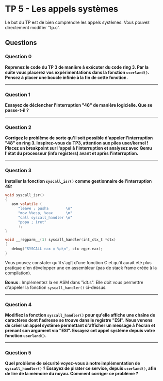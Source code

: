 # TP 5 - Les appels systèmes

Le but du TP est de bien comprendre les appels systèmes. Vous pouvez directement modifier "tp.c".

## Questions

### Question 0

**Reprenez le code du TP 3 de manière à exécuter du code ring 3. Par la suite vous placerez vos expérimentations dans la fonction `userland()`. Pensez à placer une boucle infinie à la fin de cette fonction.**

---

### Question 1

**Essayez de déclencher l'interruption "48" de manière logicielle. Que se passe-t-il ?**

---

### Question 2

**Corrigez le problème de sorte qu'il soit possible d'appeler l'interruption "48" en ring 3. Inspirez-vous du TP3, attention aux piles user/kernel ! Placez un breakpoint sur l'appel à l'interruption et analysez avec Qemu l'état du processeur (info registers) avant et après l'interruption.**

---

### Question 3

**Installer la fonction `syscall_isr()` comme gestionnaire de l'interruption 48:**

```c
void syscall_isr()
{
   asm volatile (
      "leave ; pusha        \n"
      "mov %%esp, %eax      \n"
      "call syscall_handler \n"
      "popa ; iret"
      );
}

void __regparm__(1) syscall_handler(int_ctx_t *ctx)
{
   debug("SYSCALL eax = %p\n", ctx->gpr.eax);
}
```

Vous pouvez constater qu'il s'agît d'une fonction C et qu'il aurait été plus pratique d'en développer une en assembleur (pas de stack frame créée à la compilation).

**Bonus** : Implémentez la en ASM dans "idt.s". Elle doit vous permettre d'appeler la fonction `syscall_handler()` ci-dessus.

---

### Question 4

**Modifiez la fonction `syscall_handler()` pour qu'elle affiche une chaîne de caractères dont l'adresse se trouve dans le registre "ESI". Nous venons de créer un appel système permettant d'afficher un message à l'écran et prenant son argument via "ESI". Essayez cet appel système depuis votre fonction `userland()`.**

---

### Question 5

**Quel problème de sécurité voyez-vous à notre implémentation de `syscall_handler()` ? Essayez de pirater ce service, depuis `userland()`, afin de lire de la mémoire du noyau. Comment corriger ce problème ?**
